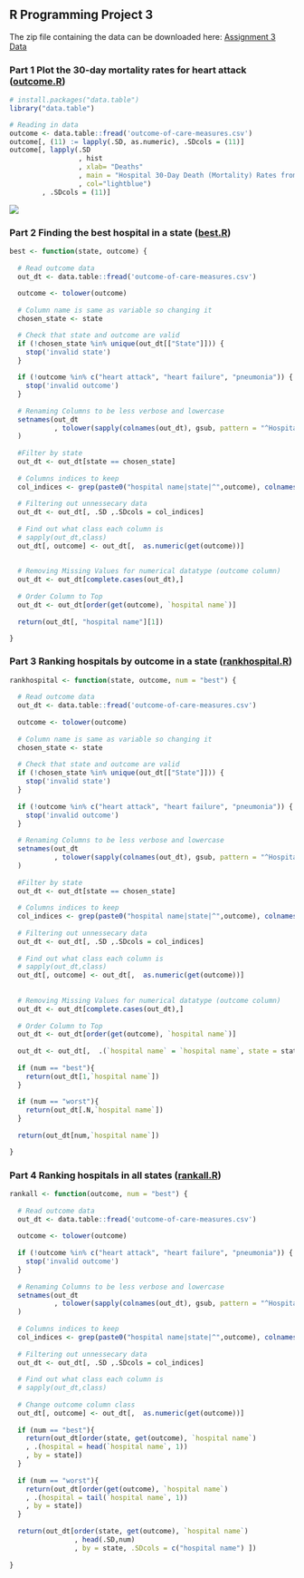 ## R Programming Project 3

The zip file containing the data can be downloaded here:
[Assignment 3 Data](https://d396qusza40orc.cloudfront.net/rprog%2Fdata%2FProgAssignment3-data.zip)

###  Part 1 Plot the 30-day mortality rates for heart attack ([outcome.R](https://github.com/shadab-entrepreneur/DataScienceCoursera/blob/master/R_Programming/Week3/outcome.R))

```R
# install.packages("data.table")
library("data.table")

# Reading in data
outcome <- data.table::fread('outcome-of-care-measures.csv')
outcome[, (11) := lapply(.SD, as.numeric), .SDcols = (11)]
outcome[, lapply(.SD
                 , hist
                 , xlab= "Deaths"
                 , main = "Hospital 30-Day Death (Mortality) Rates from Heart Attack"
                 , col="lightblue")
        , .SDcols = (11)]
```
![](https://github.com/mGalarnyk/datasciencecoursera/blob/master/2_R_Programming/projects/Hospital_30_day_death.png)
###  Part 2 Finding the best hospital in a state ([best.R](https://github.com/shadab-entrepreneur/DataScienceCoursera/blob/master/R_Programming/Week3/best.R))
```R
best <- function(state, outcome) {
  
  # Read outcome data
  out_dt <- data.table::fread('outcome-of-care-measures.csv')
  
  outcome <- tolower(outcome)
  
  # Column name is same as variable so changing it 
  chosen_state <- state 

  # Check that state and outcome are valid
  if (!chosen_state %in% unique(out_dt[["State"]])) {
    stop('invalid state')
  }
  
  if (!outcome %in% c("heart attack", "heart failure", "pneumonia")) {
    stop('invalid outcome')
  }
  
  # Renaming Columns to be less verbose and lowercase
  setnames(out_dt
           , tolower(sapply(colnames(out_dt), gsub, pattern = "^Hospital 30-Day Death \\(Mortality\\) Rates from ", replacement = "" ))
  )
  
  #Filter by state
  out_dt <- out_dt[state == chosen_state]
  
  # Columns indices to keep
  col_indices <- grep(paste0("hospital name|state|^",outcome), colnames(out_dt))
  
  # Filtering out unnessecary data 
  out_dt <- out_dt[, .SD ,.SDcols = col_indices]
  
  # Find out what class each column is 
  # sapply(out_dt,class)
  out_dt[, outcome] <- out_dt[,  as.numeric(get(outcome))]
  
  
  # Removing Missing Values for numerical datatype (outcome column)
  out_dt <- out_dt[complete.cases(out_dt),]
  
  # Order Column to Top 
  out_dt <- out_dt[order(get(outcome), `hospital name`)]
  
  return(out_dt[, "hospital name"][1])

}
```

###  Part 3 Ranking hospitals by outcome in a state ([rankhospital.R](https://github.com/shadab-entrepreneur/DataScienceCoursera/blob/master/R_Programming/Week3/rankhospital.R))
```R
rankhospital <- function(state, outcome, num = "best") {
  
  # Read outcome data
  out_dt <- data.table::fread('outcome-of-care-measures.csv')
  
  outcome <- tolower(outcome)
  
  # Column name is same as variable so changing it 
  chosen_state <- state 
  
  # Check that state and outcome are valid
  if (!chosen_state %in% unique(out_dt[["State"]])) {
    stop('invalid state')
  }
  
  if (!outcome %in% c("heart attack", "heart failure", "pneumonia")) {
    stop('invalid outcome')
  }
  
  # Renaming Columns to be less verbose and lowercase
  setnames(out_dt
           , tolower(sapply(colnames(out_dt), gsub, pattern = "^Hospital 30-Day Death \\(Mortality\\) Rates from ", replacement = "" ))
  )
  
  #Filter by state
  out_dt <- out_dt[state == chosen_state]
  
  # Columns indices to keep
  col_indices <- grep(paste0("hospital name|state|^",outcome), colnames(out_dt))
  
  # Filtering out unnessecary data 
  out_dt <- out_dt[, .SD ,.SDcols = col_indices]
  
  # Find out what class each column is 
  # sapply(out_dt,class)
  out_dt[, outcome] <- out_dt[,  as.numeric(get(outcome))]
  
  
  # Removing Missing Values for numerical datatype (outcome column)
  out_dt <- out_dt[complete.cases(out_dt),]
  
  # Order Column to Top 
  out_dt <- out_dt[order(get(outcome), `hospital name`)]
  
  out_dt <- out_dt[,  .(`hospital name` = `hospital name`, state = state, rate = get(outcome), Rank = .I)]
  
  if (num == "best"){
    return(out_dt[1,`hospital name`])
  }
  
  if (num == "worst"){
    return(out_dt[.N,`hospital name`])
  }
  
  return(out_dt[num,`hospital name`])

}
```

###  Part 4 Ranking hospitals in all states ([rankall.R](https://github.com/shadab-entrepreneur/DataScienceCoursera/blob/master/R_Programming/Week3/rankall.R))
```R
rankall <- function(outcome, num = "best") {
  
  # Read outcome data
  out_dt <- data.table::fread('outcome-of-care-measures.csv')
  
  outcome <- tolower(outcome)
  
  if (!outcome %in% c("heart attack", "heart failure", "pneumonia")) {
    stop('invalid outcome')
  }
  
  # Renaming Columns to be less verbose and lowercase
  setnames(out_dt
           , tolower(sapply(colnames(out_dt), gsub, pattern = "^Hospital 30-Day Death \\(Mortality\\) Rates from ", replacement = "" ))
  )
  
  # Columns indices to keep
  col_indices <- grep(paste0("hospital name|state|^",outcome), colnames(out_dt))
  
  # Filtering out unnessecary data 
  out_dt <- out_dt[, .SD ,.SDcols = col_indices]
  
  # Find out what class each column is 
  # sapply(out_dt,class)
  
  # Change outcome column class
  out_dt[, outcome] <- out_dt[,  as.numeric(get(outcome))]
  
  if (num == "best"){
    return(out_dt[order(state, get(outcome), `hospital name`)
    , .(hospital = head(`hospital name`, 1))
    , by = state])
  }
  
  if (num == "worst"){
    return(out_dt[order(get(outcome), `hospital name`)
    , .(hospital = tail(`hospital name`, 1))
    , by = state])
  }
  
  return(out_dt[order(state, get(outcome), `hospital name`)
                , head(.SD,num)
                , by = state, .SDcols = c("hospital name") ])
  
}
```
